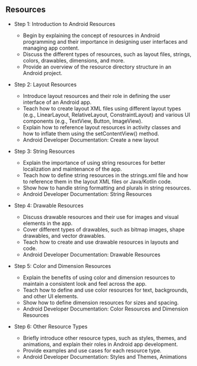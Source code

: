 ## Resources

* Step 1: Introduction to Android Resources
  - Begin by explaining the concept of resources in Android programming and their importance in designing user interfaces and managing app content.
  - Discuss the different types of resources, such as layout files, strings, colors, drawables, dimensions, and more.
  - Provide an overview of the resource directory structure in an Android project.

* Step 2: Layout Resources
  - Introduce layout resources and their role in defining the user interface of an Android app.
  - Teach how to create layout XML files using different layout types (e.g., LinearLayout, RelativeLayout, ConstraintLayout) and various UI components (e.g., TextView, Button, ImageView).
  - Explain how to reference layout resources in activity classes and how to inflate them using the setContentView() method.
  - Android Developer Documentation: Create a new layout

* Step 3: String Resources
  - Explain the importance of using string resources for better localization and maintenance of the app.
  - Teach how to define string resources in the strings.xml file and how to reference them in the layout XML files or Java/Kotlin code.
  - Show how to handle string formatting and plurals in string resources.
  - Android Developer Documentation: String Resources

* Step 4: Drawable Resources
  - Discuss drawable resources and their use for images and visual elements in the app.
  - Cover different types of drawables, such as bitmap images, shape drawables, and vector drawables.
  - Teach how to create and use drawable resources in layouts and code.
  - Android Developer Documentation: Drawable Resources

* Step 5: Color and Dimension Resources
  - Explain the benefits of using color and dimension resources to maintain a consistent look and feel across the app.
  - Teach how to define and use color resources for text, backgrounds, and other UI elements.
  - Show how to define dimension resources for sizes and spacing.
  - Android Developer Documentation: Color Resources and Dimension Resources

* Step 6: Other Resource Types
  - Briefly introduce other resource types, such as styles, themes, and animations, and explain their roles in Android app development.
  - Provide examples and use cases for each resource type.
  - Android Developer Documentation: Styles and Themes, Animations
